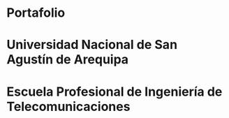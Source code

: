 # Portafolio
# Universidad Nacional de San Agustín de Arequipa

# Escuela Profesional de Ingeniería de Telecomunicaciones


